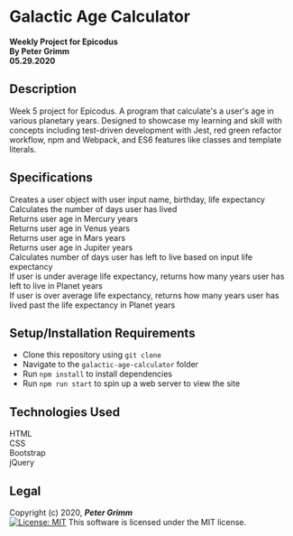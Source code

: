 # Galactic Age Calculator
**Weekly Project for Epicodus**  
**By Peter Grimm**  
**05.29.2020**

## Description

Week 5 project for Epicodus. A program that calculate's a user's age in various planetary years. Designed to showcase my learning and skill with concepts including test-driven development with Jest, red green refactor workflow, npm and Webpack, and ES6 features like classes and template literals.

## Specifications
Creates a user object with user input name, birthday, life expectancy  
Calculates the number of days user has lived  
Returns user age in Mercury years  
Returns user age in Venus years  
Returns user age in Mars years  
Returns user age in Jupiter years  
Calculates number of days user has left to live based on input life expectancy  
If user is under average life expectancy, returns how many years user has left to live in Planet years  
If user is over average life expectancy, returns how many years user has lived past the life expectancy in Planet years  


## Setup/Installation Requirements

* Clone this repository using `git clone `
* Navigate to the `galactic-age-calculator` folder
* Run `npm install` to install dependencies
* Run `npm run start` to spin up a web server to view the site

## Technologies Used

HTML  
CSS  
Bootstrap  
jQuery

## Legal

Copyright (c) 2020, **_Peter Grimm_**  
[![License: MIT](https://img.shields.io/badge/License-MIT-yellow.svg)](https://opensource.org/licenses/MIT) This software is licensed under the MIT license.